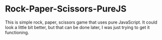 # Rock-Paper-Scissors-PureJS
This is simple rock, paper, scissors game that uses pure JavaScript. It could look a little bit better, but that can be done later, I was just trying to get it functioning.
